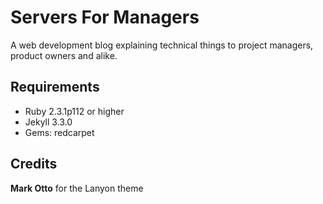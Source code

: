 # Servers For Managers

A web development blog explaining technical things to project managers, product owners and alike.


## Requirements

* Ruby 2.3.1p112 or higher
* Jekyll 3.3.0
* Gems: redcarpet


## Credits

**Mark Otto** for the Lanyon theme


